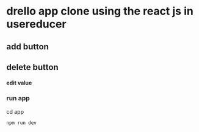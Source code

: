 























# drello app clone using the react js in usereducer
## add button
## delete button 
#### edit value
### run app 
cd app

```
npm run dev 
```